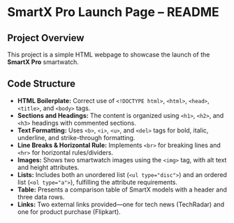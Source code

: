 
# SmartX Pro Launch Page – README

## Project Overview

This project is a simple HTML webpage to showcase the launch of the **SmartX Pro** smartwatch. 

## Code Structure

- **HTML Boilerplate:** Correct use of `<!DOCTYPE html>`, `<html>`, `<head>`, `<title>`, and `<body>` tags.
- **Sections and Headings:** The content is organized using `<h1>`, `<h2>`, and `<h3>` headings with commented sections.
- **Text Formatting:** Uses `<b>`, `<i>`, `<u>`, and `<del>` tags for bold, italic, underline, and strike-through formatting.
- **Line Breaks & Horizontal Rule:** Implements `<br>` for breaking lines and `<hr>` for horizontal rules/dividers.
- **Images:** Shows two smartwatch images using the `<img>` tag, with alt text and height attributes.
- **Lists:** Includes both an unordered list (`<ul type="disc">`) and an ordered list (`<ol type="a">`), fulfilling the attribute requirements.
- **Table:** Presents a comparison table of SmartX models with a header and three data rows.
- **Links:** Two external links provided—one for tech news (TechRadar) and one for product purchase (Flipkart).



